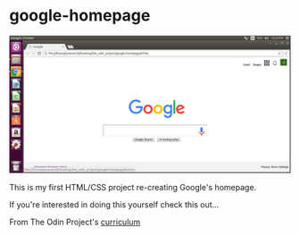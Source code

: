 # google-homepage
![Image Hover Text](/screenshot2.png)

This is my first HTML/CSS project re-creating Google's homepage.

If you're interested in doing this yourself check this out...

From The Odin Project's [curriculum](http://www.theodinproject.com/web-development-101/html-css)

